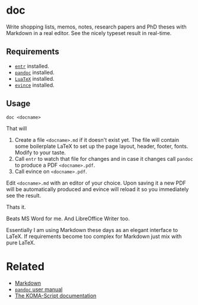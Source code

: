# doc

Write shopping lists, memos, notes, research papers and PhD theses with Markdown in a real editor.
See the nicely typeset result in real-time.

## Requirements

+ [`entr`](http://entrproject.org/) installed.
+ [`pandoc`](http://pandoc.org/) installed.
+ [`LuaTeX`](http://luatex.org/) installed.
+ [`evince`](https://wiki.gnome.org/Apps/Evince) installed.

## Usage

`doc <docname>`

That will

1. Create a file `<docname>.md` if it doesn't exist yet. The file will
   contain some boilerplate LaTeX to set up the page layout, header,
   footer, fonts. Modify to your taste.
2. Call `entr` to watch that file for changes and in case it changes call `pandoc` to produce a PDF `<docname>.pdf`.
3. Call evince on `<docname>.pdf`.

Edit `<docname>.md` with an editor of your choice. Upon saving it a new
PDF will be automatically produced and evince will reload it so you
immediately see the result.

Thats it.

Beats MS Word for me. And LibreOffice Writer too.

Essentially I am using Markdown these days as an elegant interface to
LaTeX. If requirements become too complex for Markdown just mix with pure LaTeX.

# Related

+ [Markdown](https://daringfireball.net/projects/markdown/)
+ [`pandoc` user manual](http://pandoc.org/MANUAL.html)
+ [The KOMA-Script documentation](http://texdoc.net/texmf-dist/doc/latex/koma-script/scrguide.pdf)
